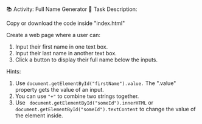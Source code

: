 📚 Activity: Full Name Generator
📝 Task Description:

Copy or download the code inside "index.html"

Create a web page where a user can:
1. Input their first name in one text box.
2. Input their last name in another text box.
3. Click a button to display their full name below the inputs.

Hints: 
1. Use ``` document.getElementById("firstName").value. ``` The ".value" property gets the value of an input.
2. You can use ``` "+" ``` to combine two strings together.
4. Use ``` document.getElementById("someId").innerHTML``` or ``` document.getElementById("someId").textContent``` to change the value of the element inside. 
